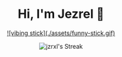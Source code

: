 <div align="center">
 <h1 align="center">Hi, I'm Jezrel 👋</h1>
<a href="https://github.com/jzrxl">![vibing stick](./assets/funny-stick.gif)</a>

  

![jzrxl's Streak](https://github-readme-streak-stats.herokuapp.com/?user=jzrxl&theme=merko&hide_border=true)
